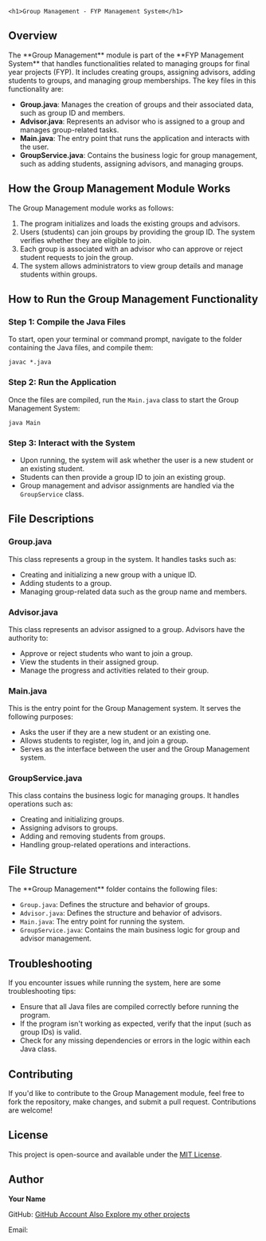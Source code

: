 
    <h1>Group Management - FYP Management System</h1>

<div class="container">

  <h2>Overview</h2>
    <p>The **Group Management** module is part of the **FYP Management System** that handles functionalities related to managing groups for final year projects (FYP). It includes creating groups, assigning advisors, adding students to groups, and managing group memberships. The key files in this functionality are:</p>
    <ul>
        <li><strong>Group.java</strong>: Manages the creation of groups and their associated data, such as group ID and members.</li>
        <li><strong>Advisor.java</strong>: Represents an advisor who is assigned to a group and manages group-related tasks.</li>
        <li><strong>Main.java</strong>: The entry point that runs the application and interacts with the user.</li>
        <li><strong>GroupService.java</strong>: Contains the business logic for group management, such as adding students, assigning advisors, and managing groups.</li>
    </ul>

  <h2>How the Group Management Module Works</h2>
    <p>The Group Management module works as follows:</p>
    <ol>
        <li>The program initializes and loads the existing groups and advisors.</li>
        <li>Users (students) can join groups by providing the group ID. The system verifies whether they are eligible to join.</li>
        <li>Each group is associated with an advisor who can approve or reject student requests to join the group.</li>
        <li>The system allows administrators to view group details and manage students within groups.</li>
    </ol>

  <h2>How to Run the Group Management Functionality</h2>
    <h3>Step 1: Compile the Java Files</h3>
    <p>To start, open your terminal or command prompt, navigate to the folder containing the Java files, and compile them:</p>
    <pre><code>javac *.java</code></pre>

  <h3>Step 2: Run the Application</h3>
    <p>Once the files are compiled, run the <code>Main.java</code> class to start the Group Management System:</p>
    <pre><code>java Main</code></pre>

  <h3>Step 3: Interact with the System</h3>
    <ul>
        <li>Upon running, the system will ask whether the user is a new student or an existing student.</li>
        <li>Students can then provide a group ID to join an existing group.</li>
        <li>Group management and advisor assignments are handled via the <code>GroupService</code> class.</li>
    </ul>

  <h2>File Descriptions</h2>

  <h3><strong>Group.java</strong></h3>
    <p>This class represents a group in the system. It handles tasks such as:</p>
    <ul>
        <li>Creating and initializing a new group with a unique ID.</li>
        <li>Adding students to a group.</li>
        <li>Managing group-related data such as the group name and members.</li>
    </ul>

  <h3><strong>Advisor.java</strong></h3>
    <p>This class represents an advisor assigned to a group. Advisors have the authority to:</p>
    <ul>
        <li>Approve or reject students who want to join a group.</li>
        <li>View the students in their assigned group.</li>
        <li>Manage the progress and activities related to their group.</li>
    </ul>

  <h3><strong>Main.java</strong></h3>
    <p>This is the entry point for the Group Management system. It serves the following purposes:</p>
    <ul>
        <li>Asks the user if they are a new student or an existing one.</li>
        <li>Allows students to register, log in, and join a group.</li>
        <li>Serves as the interface between the user and the Group Management system.</li>
    </ul>

  <h3><strong>GroupService.java</strong></h3>
    <p>This class contains the business logic for managing groups. It handles operations such as:</p>
    <ul>
        <li>Creating and initializing groups.</li>
        <li>Assigning advisors to groups.</li>
        <li>Adding and removing students from groups.</li>
        <li>Handling group-related operations and interactions.</li>
    </ul>

  <h2>File Structure</h2>
    <p>The **Group Management** folder contains the following files:</p>
    <ul>
        <li><code>Group.java</code>: Defines the structure and behavior of groups.</li>
        <li><code>Advisor.java</code>: Defines the structure and behavior of advisors.</li>
        <li><code>Main.java</code>: The entry point for running the system.</li>
        <li><code>GroupService.java</code>: Contains the main business logic for group and advisor management.</li>
    </ul>

  <h2>Troubleshooting</h2>
    <p>If you encounter issues while running the system, here are some troubleshooting tips:</p>
    <ul>
        <li>Ensure that all Java files are compiled correctly before running the program.</li>
        <li>If the program isn't working as expected, verify that the input (such as group IDs) is valid.</li>
        <li>Check for any missing dependencies or errors in the logic within each Java class.</li>
    </ul>

  <h2>Contributing</h2>
    <p>If you'd like to contribute to the Group Management module, feel free to fork the repository, make changes, and submit a pull request. Contributions are welcome!</p>

  <h2>License</h2>
    <p>This project is open-source and available under the <a href="https://opensource.org/licenses/MIT" target="_blank">MIT License</a>.</p>

  <h2>Author</h2>
    <p><strong>Your Name</strong></p>
    <p>GitHub: <a href="https://github.com/abdullahProfile?tab=repositories" target="_blank">GitHub Account Also Explore my other projects</a></p>
    <p>Email: <a href="mailto:abdullahdev88@gmail.com</a></p>

</div>

<footer>
    <p>&copy; 2025 FYP Management System. All rights reserved.</p>
</footer>

</body>
